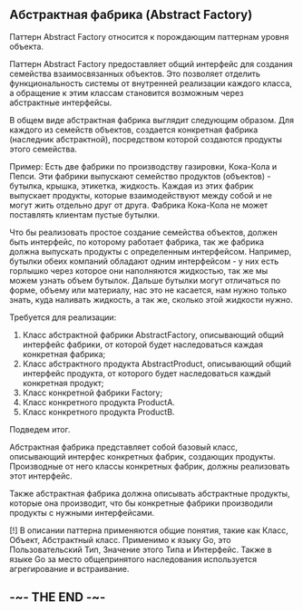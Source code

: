 
## Абстрактная фабрика (Abstract Factory)

Паттерн Abstract Factory относится к порождающим паттернам уровня объекта.

Паттерн Abstract Factory предоставляет общий интерфейс для создания семейства взаимосвязанных объектов. Это позволяет отделить функциональность системы от внутренней реализации каждого класса, а обращение к этим классам становится возможным через абстрактные интерфейсы.

В общем виде абстрактная фабрика выглядит следующим образом. Для каждого из семейств объектов, создается конкретная фабрика (наследник абстрактной), посредством которой создаются продукты этого семейства.

Пример: Есть две фабрики по производству газировки, Кока-Кола и Пепси. Эти фабрики выпускают семейство продуктов (объектов) - бутылка, крышка, этикетка, жидкость. Каждая из этих фабрик выпускает продукты, которые взаимодействуют между собой и не могут жить отдельно друг от друга. Фабрика Кока-Кола не может поставлять клиентам пустые бутылки.

Что бы реализовать простое создание семейства объектов, должен быть интерфейс, по которому работает фабрика, так же фабрика должна выпускать продукты с определенным интерфейсом. Например, бутылки обеих компаний обладают одним интерфейсом - у них есть горлышко через которое они наполняются жидкостью, так же мы можем узнать объем бутылок. Дальше бутылки могут отличаться по форме, объему или материалу, нас это не касается, нам нужно только знать, куда наливать жидкость, а так же, сколько этой жидкости нужно.

Требуется для реализации:

1. Класс абстрактной фабрики AbstractFactory, описывающий общий интерфейс фабрики, от которой будет наследоваться каждая конкретная фабрика;
2. Класс абстрактного продукта AbstractProduct, описывающий общий интерфейс продукта, от которого будет наследоваться каждый конкретная продукт;
3. Класс конкретной фабрики Factory;
4. Класс конкретного продукта ProductA.
5. Класс конкретного продукта ProductB.

Подведем итог.

Абстрактная фабрика представляет собой базовый класс, описывающий интерфес конкретных фабрик, создающих продукты. Производные от него классы конкретных фабрик, должны реализовать этот интерфейс.

Также абстрактная фабрика должна описывать абстрактные продукты, которые она производит, что бы конкретные фабрики производили продукты с нужными интерфейсами.

[!] В описании паттерна применяются общие понятия, такие как Класс, Объект, Абстрактный класс. Применимо к языку Go, это Пользовательский Тип, Значение этого Типа и Интерфейс. Также в языке Go за место общепринятого наследования используется агрегирование и встраивание.

## -~- THE END -~-